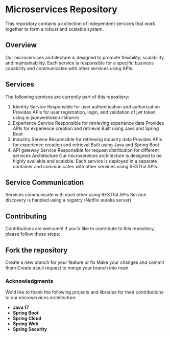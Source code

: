 # Microservices Repository
This repository contains a collection of independent services that work together to form a robust and scalable system.

## Overview
Our microservices architecture is designed to promote flexibility, scalability, and maintainability. Each service is responsible for a specific business capability and communicates with other services using APIs.

## Services
The following services are currently part of this repository:

1. Identity Service
Responsible for user authentication and authorization
Provides APIs for user registration, login, and validation of jwt token using
io.jsonwebtoken liblraries
3. Experience Service
Responsible for retrieving experience data
Provides APIs for experience creation and retrieval
Built using Java and Spring Boot
4. Industry Service
Responsible for retrieving industry data
Provides APIs for experience creation and retrieval
Built using Java and Spring Boot
5. API gateway Service
Responsible for request distribution for different services
Architecture
Our microservices architecture is designed to be highly available and scalable. Each service is deployed in a separate container and communicates with other services using RESTful APIs.

## Service Communication
Services communicate with each other using RESTful APIs
Service discovery is handled using a registry (Netflix eureka server)

## Contributing
Contributions are welcome! If you'd like to contribute to this repository, please follow these steps:

## Fork the repository
Create a new branch for your feature or fix
Make your changes and commit them
Create a pull request to merge your branch into main

### Acknowledgments
We'd like to thank the following projects and libraries for their contributions to our microservices architecture:

- __Java 17__ 
- __Spring Boot__
- __Spring Cloud__
- __Spring Web__
- __Spring Security__

